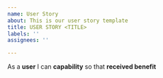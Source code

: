 ```yaml
---
name: User Story
about: This is our user story template
title: USER STORY <TITLE>
labels: ''
assignees: ''

---
```


As a **user** I can **capability** so that **received benefit**
